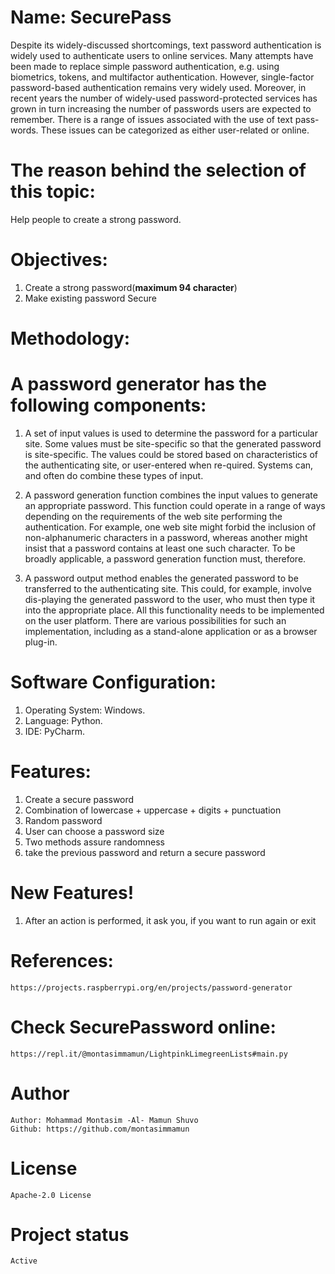 # Name: SecurePass
Despite its widely-discussed shortcomings, text password authentication is widely used to authenticate users to online services. Many attempts have been made to replace simple password authentication, e.g. using biometrics, tokens, and multifactor authentication. However, single-factor password-based authentication remains very widely used. Moreover, in recent years the number of widely-used password-protected services has grown in turn increasing the number of passwords users are expected to remember. There is a range of issues associated with the use of text pass-words. These issues can be categorized as either user-related or online.

# The reason behind the selection of this topic:
Help people to create a strong password.

# Objectives:
1. Create a strong password(<b>maximum 94 character</b>)
2. Make existing password Secure

# Methodology:
# A password generator has the following components:
1. A set of input values is used to determine the password for a particular site. Some values must be site-specific so that the generated password is site-specific. The values could be stored based on characteristics of the authenticating site, or user-entered when re-quired. Systems can, and often do combine these types of input.

2. A password generation function combines the input values to generate an appropriate password. This function could operate in a range of ways depending on the requirements of the web site performing the authentication. For example, one web site might forbid the inclusion of non-alphanumeric characters in a password, whereas another might insist that a password contains at least one such character. To be broadly applicable, a password generation function must, therefore.

3. A password output method enables the generated password to be transferred to the authenticating site. This could, for example, involve dis-playing the generated password to the user, who must then type it into the appropriate place. All this functionality needs to be implemented on the user platform. There are various possibilities for such an implementation, including as a stand-alone application or as a browser plug-in.

# Software Configuration:
1. Operating System: Windows.
2. Language: Python.
2. IDE: PyCharm.

# Features:
1. Create a secure password
2. Combination of lowercase + uppercase + digits + punctuation
3. Random password
4. User can choose a password size
5. Two methods assure randomness
6. take the previous password and return a secure password
# New Features!
1. After an action is performed, it ask you, if you want to run again or exit

# References:
    https://projects.raspberrypi.org/en/projects/password-generator
    
# Check SecurePassword online:
    https://repl.it/@montasimmamun/LightpinkLimegreenLists#main.py

# Author
    Author: Mohammad Montasim -Al- Mamun Shuvo
    Github: https://github.com/montasimmamun

# License
    Apache-2.0 License
    
# Project status
    Active
